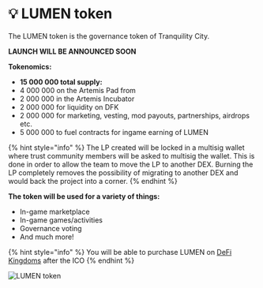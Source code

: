 # 💡 LUMEN token

The LUMEN token is the governance token of Tranquility City.

**LAUNCH WILL BE ANNOUNCED SOON**

**Tokenomics:**

* **15 000 000 total supply:**
* 4 000 000 on the Artemis Pad from
* 2 000 000 in the Artemis Incubator&#x20;
* 2 000 000 for liquidity on DFK
* 2 000 000 for marketing, vesting, mod payouts, partnerships, airdrops etc.
* 5 000 000 to fuel contracts for ingame earning of LUMEN

{% hint style="info" %}
The LP created will be locked in a multisig wallet where trust community members will be asked to multisig the wallet. This is done in order to allow the team to move the LP to another DEX. Burning the LP completely removes the possibility of migrating to another DEX and would back the project into a corner.
{% endhint %}

**The token will be used for a variety of things:**

* In-game marketplace
* In-game games/activities
* Governance voting
* And much more!

{% hint style="info" %}
You will be able to purchase LUMEN on [DeFi Kingdoms](https://game.defikingdoms.com/#/marketplace) after the ICO
{% endhint %}

![LUMEN token](../.gitbook/assets/lumen\_logofulldark\_trasnparent-bg.png)

